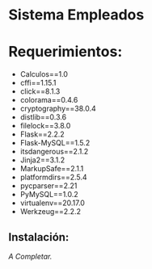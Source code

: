 # Sistema Empleados

# Requerimientos:
- Calculos==1.0
- cffi==1.15.1
- click==8.1.3
- colorama==0.4.6
- cryptography==38.0.4
- distlib==0.3.6
- filelock==3.8.0
- Flask==2.2.2
- Flask-MySQL==1.5.2
- itsdangerous==2.1.2
- Jinja2==3.1.2
- MarkupSafe==2.1.1
- platformdirs==2.5.4
- pycparser==2.21
- PyMySQL==1.0.2
- virtualenv==20.17.0
- Werkzeug==2.2.2

## Instalación:

_A Completar._
